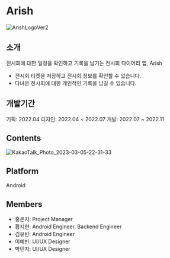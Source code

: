 # Arish

![ArishLogoVer2](https://user-images.githubusercontent.com/118662365/222961877-071dbd3e-5ece-44e1-88f8-da34470744d3.svg)

## 소개
전시회에 대한 일정을 확인하고 기록을 남기는 전시회 다이어리 앱, Arish
- 전시회 티켓을 저장하고 전시회 정보를 확인할 수 있습니다.
- 다녀온 전시회에 대한 개인적인 기록을 남길 수 있습니다.

## 개발기간
기획: 2022.04
디자인: 2022.04 ~ 2022.07
개발: 2022.07 ~ 2022.11

## Contents

![KakaoTalk_Photo_2023-03-05-22-31-33](https://user-images.githubusercontent.com/118662365/222963507-8690a21f-60b5-4d91-a36d-79145f7e777a.jpeg)

## Platform
Android

## Members
- 홍은지:
Project Manager
- 황지현:
Android Engineer, Backend Engineer
- 김유빈:
Android Engineer
- 이예빈:
UI/UX Designer
- 박민지:
UI/UX Designer

